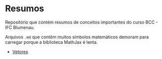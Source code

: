 # Resumos

Repositório que contém resumos de conceitos importantes do curso BCC - IFC Blumenau.

Arquivos `.md` que contêm muitos símbolos matemáticos demoram para carregar porque a biblioteca MathJax é lenta.

- [Vetores](https://github.com/mathsmm/resumos/blob/main/Vetores.md)
